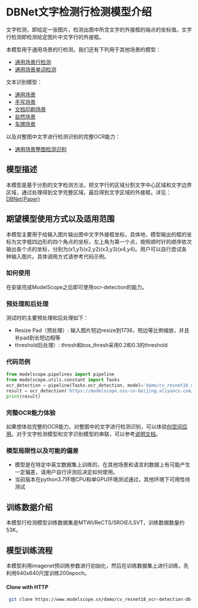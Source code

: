 

# DBNet文字检测行检测模型介绍
文字检测，即给定一张图片，检测出图中所含文字的外接框的端点的坐标值。文字行检测即检测给定图片中文字行的外接框。

本模型用于通用场景的行检测，我们还有下列用于其他场景的模型：
- [通用场景行检测](https://modelscope.cn/models/damo/cv_resnet18_ocr-detection-line-level_damo/summary)
- [通用场景单词检测](https://modelscope.cn/models/damo/cv_resnet18_ocr-detection-word-level_damo/summary)

文本识别模型：
- [通用场景](https://modelscope.cn/models/damo/cv_convnextTiny_ocr-recognition-general_damo/summary)
- [手写场景](https://www.modelscope.cn/models/damo/cv_convnextTiny_ocr-recognition-handwritten_damo/summary)
- [文档印刷场景](https://www.modelscope.cn/models/damo/cv_convnextTiny_ocr-recognition-document_damo/summary)
- [自然场景](https://www.modelscope.cn/models/damo/cv_convnextTiny_ocr-recognition-scene_damo/summary)
- [车牌场景](https://www.modelscope.cn/models/damo/cv_convnextTiny_ocr-recognition-licenseplate_damo/summary)

以及对整图中文字进行检测识别的完整OCR能力：
- [通用场景整图检测识别](https://modelscope.cn/studios/damo/cv_ocr-text-spotting/summary)

## 模型描述

本模型是基于分割的文字检测方法，把文字行的区域分割文字中心区域和文字边界区域，通过处理得到文字完整区域，最后得到文字区域的外接框。详见：[DBNet(Paper)](https://arxiv.org/pdf/1911.08947.pdf)


## 期望模型使用方式以及适用范围
本模型主要用于给输入图片输出图中文字外接框坐标，具体地，模型输出的框的坐标为文字框四边形的四个角点的坐标，左上角为第一个点，按照顺时针的顺序依次输出各个点的坐标，分别为(x1,y1)(x2,y2)(x3,y3)(x4,y4)。用户可以自行尝试各种输入图片。具体调用方式请参考代码示例。

### 如何使用
在安装完成ModelScope之后即可使用ocr-detection的能力。

### 预处理和后处理
测试时的主要预处理和后处理如下：
- Resize Pad（预处理）: 输入图片短边resize到1736，短边等比例缩放，并且补pad到长短边相等
- threshold后处理）: thresh和box_thresh采用0.2和0.3的threshold

### 代码范例
```python
from modelscope.pipelines import pipeline
from modelscope.utils.constant import Tasks
ocr_detection = pipeline(Tasks.ocr_detection, model='damo/cv_resnet18_ocr-detection-db-line-level_damo')
result = ocr_detection('https://modelscope.oss-cn-beijing.aliyuncs.com/test/images/ocr_detection.jpg')
print(result)
```

### 完整OCR能力体验
如果想体验完整的OCR能力，对整图中的文字进行检测识别，可以体验[创空间应用](https://modelscope.cn/studios/damo/cv_ocr-text-spotting/summary)。对于文字检测模型和文字识别模型的串联，可以参考[说明文档](https://modelscope.cn/dynamic/article/42)。

### 模型局限性以及可能的偏差
- 模型是在特定中英文数据集上训练的，在其他场景和语言的数据上有可能产生一定偏差，请用户自行评测后决定如何使用。
- 当前版本在python3.7环境CPU和单GPU环境测试通过，其他环境下可用性待测试

## 训练数据介绍
本模型行检测模型训练数据集是MTWI/ReCTS/SROIE/LSVT，训练数据数量约53K。

## 模型训练流程
本模型利用imagenet预训练参数进行初始化，然后在训练数据集上进行训练，先利用640x640尺度训练200epoch。

#### Clone with HTTP
```bash
 git clone https://www.modelscope.cn/damo/cv_resnet18_ocr-detection-db-line-level_damo.git
```
